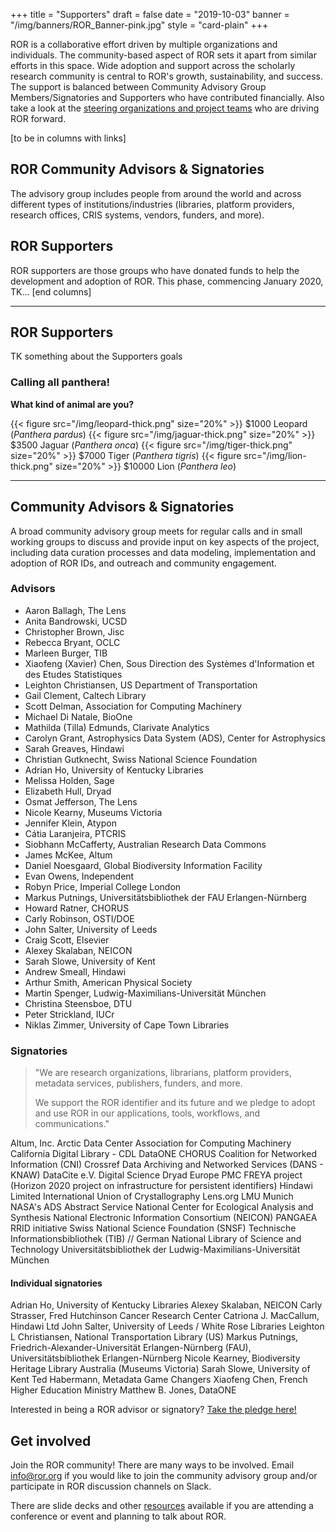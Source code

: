 +++
title = "Supporters"
draft = false
date = "2019-10-03"
banner = "/img/banners/ROR_Banner-pink.jpg"
style = "card-plain"
+++

ROR is a collaborative effort driven by multiple organizations and individuals. The community-based aspect of ROR sets it apart from similar efforts in this space. Wide adoption and support across the scholarly research community is central to ROR's growth, sustainability, and success. The support is balanced between Community Advisory Group Members/Signatories and Supporters who have contributed financially. Also take a look at the [steering organizations and project teams](/about) who are driving ROR forward.

[to be in columns with links]
## ROR Community Advisors & Signatories

The advisory group includes people from around the world and across different types of institutions/industries (libraries, platform providers, research offices, CRIS systems, vendors, funders, and more).

## ROR Supporters

ROR supporters are those groups who have donated funds to help the development and adoption of ROR. This phase, commencing January 2020, TK...
[end columns]

---

## ROR Supporters

TK something about the Supporters goals

### Calling all panthera!

**What kind of animal are you?**

{{< figure src="/img/leopard-thick.png" size="20%" >}} $1000 Leopard (_Panthera pardus_)
{{< figure src="/img/jaguar-thick.png" size="20%" >}} $3500 Jaguar (_Panthera onca_)
{{< figure src="/img/tiger-thick.png" size="20%" >}} $7000 Tiger (_Panthera tigris_)
{{< figure src="/img/lion-thick.png" size="20%" >}} $10000 Lion (_Panthera leo_)


---

## Community Advisors & Signatories

A broad community advisory group meets for regular calls and in small working groups to discuss and provide input on key aspects of the project, including data curation processes and data modeling, implementation and adoption of ROR IDs, and outreach and community engagement.

### Advisors

-   Aaron Ballagh, The Lens    
-   Anita Bandrowski, UCSD    
-   Christopher Brown, Jisc    
-   Rebecca Bryant,	OCLC    
-   Marleen Burger,	TIB    
-   Xiaofeng (Xavier) Chen,	Sous Direction des Systèmes d'Information et des Etudes Statistiques    
-   Leighton Christiansen, US Department of Transportation    
-   Gail Clement,	Caltech Library    
-   Scott Delman,	Association for Computing Machinery    
-   Michael Di Natale, BioOne    
-   Mathilda (Tilla) Edmunds,	Clarivate Analytics    
-   Carolyn Grant, Astrophysics Data System (ADS), Center for Astrophysics
-   Sarah Greaves, Hindawi    
-   Christian Gutknecht, Swiss National Science Foundation    
-   Adrian Ho, University of Kentucky Libraries    
-   Melissa Holden,	Sage    
-   Elizabeth Hull,	Dryad    
-   Osmat Jefferson, The Lens    
-   Nicole Kearny, Museums Victoria    
-   Jennifer Klein,	Atypon    
-   Cátia Laranjeira,	PTCRIS    
-   Siobhann McCafferty, Australian Research Data Commons    
-   James McKee, Altum    
-   Daniel Noesgaard,	Global Biodiversity Information Facility    
-   Evan Owens,	Independent    
-   Robyn Price,	Imperial College London    
-   Markus Putnings,	Universitätsbibliothek der FAU Erlangen-Nürnberg    
-   Howard Ratner, CHORUS    
-   Carly Robinson, OSTI/DOE    
-   John Salter, University of Leeds    
-   Craig Scott, Elsevier    
-   Alexey Skalaban, NEICON    
-   Sarah  Slowe,	University of Kent    
-   Andrew Smeall, Hindawi    
-   Arthur Smith,	American Physical Society    
-   Martin Spenger,	Ludwig-Maximilians-Universität München
-   Christina Steensboe, DTU    
-   Peter Strickland,	IUCr    
-   Niklas Zimmer, University of Cape Town Libraries    

### Signatories

> "We are research organizations, librarians, platform providers, metadata services, publishers, funders, and more.
>
> We support the ROR identifier and its future and we pledge to adopt and use ROR in our applications, tools, workflows, and communications."

Altum, Inc.
Arctic Data Center
Association for Computing Machinery
California Digital Library - CDL
DataONE
CHORUS
Coalition for Networked Information (CNI)
Crossref
Data Archiving and Networked Services (DANS - KNAW)
DataCite e.V.
Digital Science
Dryad
Europe PMC
FREYA project (Horizon 2020 project on infrastructure for persistent identifiers)
Hindawi Limited
International Union of Crystallography
Lens.org
LMU Munich
NASA's ADS Abstract Service
National Center for Ecological Analysis and Synthesis
National Electronic Information Consortium (NEICON)
PANGAEA
RRID initiative
Swiss National Science Foundation (SNSF)
Technische Informationsbibliothek (TIB) // German National Library of Science and Technology
Universitätsbibliothek der Ludwig-Maximilians-Universität München

#### Individual signatories
Adrian Ho,	University of Kentucky Libraries
Alexey Skalaban,	NEICON
Carly Strasser,	Fred Hutchinson Cancer Research Center
Catriona J. MacCallum,	Hindawi Ltd
John Salter,	University of Leeds / White Rose Libraries
Leighton L Christiansen,	National Transportation Library (US)
Markus Putnings,	Friedrich-Alexander-Universität Erlangen-Nürnberg (FAU), Universitätsbibliothek Erlangen-Nürnberg
Nicole Kearney,	Biodiversity Heritage Library Australia (Museums Victoria)
Sarah Slowe,	University of Kent
Ted Habermann,	Metadata Game Changers
Xiaofeng Chen,	French Higher Education Ministry
Matthew B. Jones,	DataONE

Interested in being a ROR advisor or signatory? [Take the pledge here!](https://tinyurl.com/ror-supporters)

## Get involved

Join the ROR community! There are many ways to be involved. Email <info@ror.org> if you would like to join the community advisory group and/or participate in ROR discussion channels on Slack.

There are slide decks and other [resources](/resources) available if you are attending a conference or event and planning to talk about ROR.
